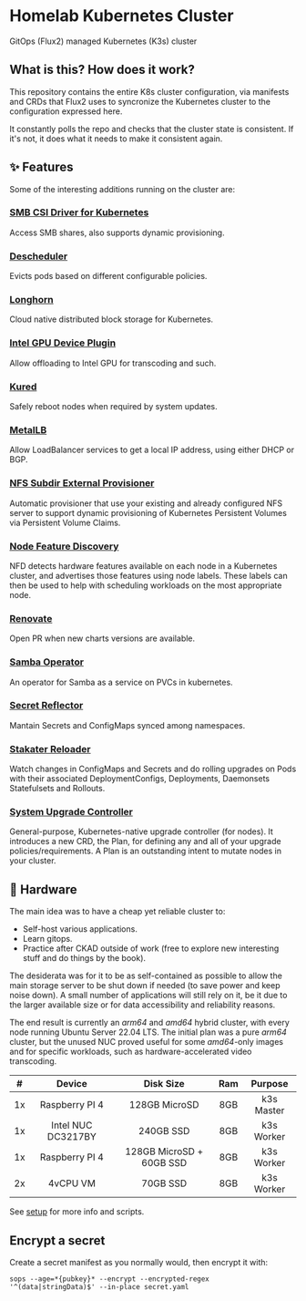 # Homelab Kubernetes Cluster

GitOps (Flux2) managed Kubernetes (K3s) cluster


## What is this? How does it work?

This repository contains the entire K8s cluster configuration, via manifests and CRDs that Flux2 uses to syncronize the Kubernetes cluster to the configuration expressed here.

It constantly polls the repo and checks that the cluster state is consistent. If it's not, it does what it needs to make it consistent again.


## :sparkles: Features

Some of the interesting additions running on the cluster are:


### [SMB CSI Driver for Kubernetes](https://github.com/kubernetes-csi/csi-driver-smb)

Access SMB shares, also supports dynamic provisioning.


### [Descheduler](https://github.com/kubernetes-sigs/descheduler)

Evicts pods based on different configurable policies.


### [Longhorn](https://longhorn.io)

Cloud native distributed block storage for Kubernetes.


### [Intel GPU Device Plugin](https://artifacthub.io/packages/helm/intel/intel-device-plugins-gpu)

Allow offloading to Intel GPU for transcoding and such.


### [Kured](https://github.com/kubereboot/kured)

Safely reboot nodes when required by system updates.


### [MetalLB](https://metallb.org/)

Allow LoadBalancer services to get a local IP address, using either DHCP or BGP.


### [NFS Subdir External Provisioner](https://github.com/kubernetes-sigs/nfs-subdir-external-provisioner)

Automatic provisioner that use your existing and already configured NFS server to support dynamic provisioning of Kubernetes Persistent Volumes via Persistent Volume Claims.


### [Node Feature Discovery](https://kubernetes-sigs.github.io/node-feature-discovery)

NFD detects hardware features available on each node in a Kubernetes cluster, and advertises those features using node labels.
These labels can then be used to help with scheduling workloads on the most appropriate node.


### [Renovate](https://docs.renovatebot.com/)

Open PR when new charts versions are available.


### [Samba Operator](https://github.com/samba-in-kubernetes/samba-operator)

An operator for Samba as a service on PVCs in kubernetes.


### [Secret Reflector](https://github.com/emberstack/kubernetes-reflector)

Mantain Secrets and ConfigMaps synced among namespaces.


### [Stakater Reloader](https://github.com/stakater/Reloader)

Watch changes in ConfigMaps and Secrets and do rolling upgrades on Pods with their associated DeploymentConfigs, Deployments, Daemonsets Statefulsets and Rollouts.


### [System Upgrade Controller](https://github.com/rancher/system-upgrade-controller)

General-purpose, Kubernetes-native upgrade controller (for nodes). It introduces a new CRD, the Plan, for defining any and all of your upgrade policies/requirements. A Plan is an outstanding intent to mutate nodes in your cluster.


## :construction_worker: Hardware

The main idea was to have a cheap yet reliable cluster to:
- Self-host various applications.
- Learn gitops.
- Practice after CKAD outside of work (free to explore new interesting stuff and do things by the book).

The desiderata was for it to be as self-contained as possible to allow the main storage server to be shut down if needed (to save power and keep noise down). A small number of applications will still rely on it, be it due to the larger available size or for data accessibility and reliability reasons.

The end result is currently an *arm64* and *amd64* hybrid cluster, with every node running Ubuntu Server 22.04 LTS.
The initial plan was a pure *arm64* cluster, but the unused NUC proved useful for some *amd64*-only images and for specific workloads, such as hardware-accelerated video transcoding.

|  #  |       Device       |   Disk Size              | Ram |           Purpose          |
|:---:|:------------------:|:------------------------:|:---:|:--------------------------:|
|  1x | Raspberry PI 4     | 128GB MicroSD            | 8GB | k3s Master                 |
|  1x | Intel NUC DC3217BY | 240GB SSD                | 8GB | k3s Worker                 |
|  1x | Raspberry PI 4     | 128GB MicroSD + 60GB SSD | 8GB | k3s Worker                 |
|  2x | 4vCPU VM           |  70GB SSD                | 8GB | k3s Worker                 |

See [setup](docs/README.md) for more info and scripts.


## Encrypt a secret

Create a secret manifest as you normally would, then encrypt it with:

```shell
sops --age=*{pubkey}* --encrypt --encrypted-regex '^(data|stringData)$' --in-place secret.yaml
```

